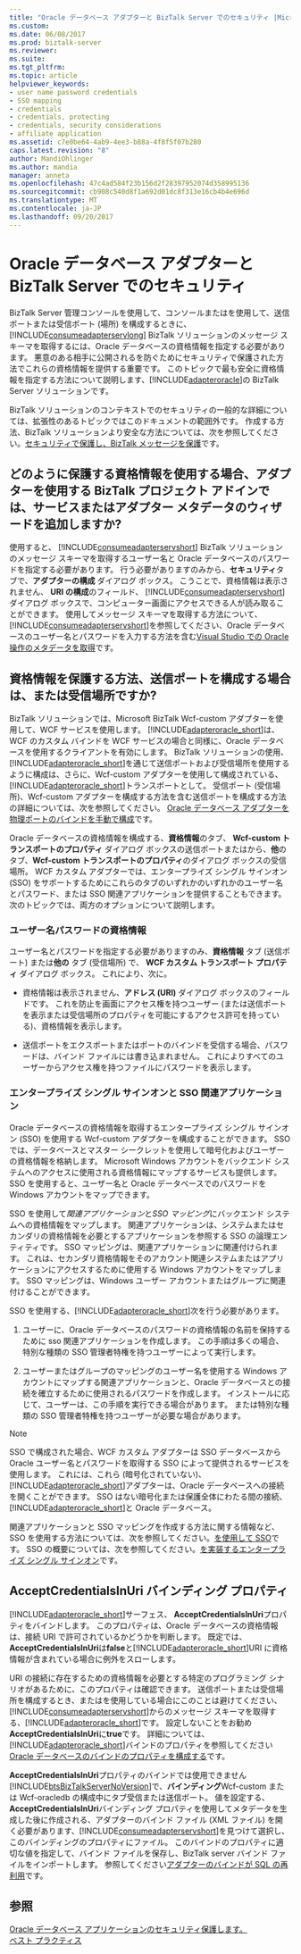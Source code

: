 ```yaml
---
title: "Oracle データベース アダプターと BizTalk Server でのセキュリティ |Microsoft ドキュメント"
ms.custom: 
ms.date: 06/08/2017
ms.prod: biztalk-server
ms.reviewer: 
ms.suite: 
ms.tgt_pltfrm: 
ms.topic: article
helpviewer_keywords:
- user name password credentials
- SSO mapping
- credentials
- credentials, protecting
- credentials, security considerations
- affiliate application
ms.assetid: c7e0be64-4ab9-4ee3-b88a-4f8f5f07b280
caps.latest.revision: "8"
author: MandiOhlinger
ms.author: mandia
manager: anneta
ms.openlocfilehash: 47c4ad584f23b156d2f28397952074d358995136
ms.sourcegitcommit: cb908c540d8f1a692d01dc8f313e16cb4b4e696d
ms.translationtype: MT
ms.contentlocale: ja-JP
ms.lasthandoff: 09/20/2017
---
```

# <a name="security-with-the-oracle-database-adapter-and-biztalk-server"></a>Oracle データベース アダプターと BizTalk Server でのセキュリティ
BizTalk Server 管理コンソールを使用して、コンソールまたはを使用して、送信ポートまたは受信ポート (場所) を構成するときに、 [!INCLUDE[consumeadapterservlong](../../includes/consumeadapterservlong-md.md)] BizTalk ソリューションのメッセージ スキーマを取得するには、Oracle データベースの資格情報を指定する必要があります。 悪意のある相手に公開されるを防ぐためにセキュリティで保護された方法でこれらの資格情報を提供する重要です。 このトピックで最も安全に資格情報を指定する方法について説明します、[!INCLUDE[adapteroracle](../../includes/adapteroracle-md.md)]の BizTalk Server ソリューションです。  
  
 BizTalk ソリューションのコンテキストでのセキュリティの一般的な詳細については、拡張性のあるトピックではこのドキュメントの範囲外です。 作成する方法、BizTalk ソリューションより安全な方法については、次を参照してください。[セキュリティで保護し、BizTalk メッセージを保護](../../core/secure-and-protect-your-biztalk-messages.md)です。  
  
## <a name="how-do-i-protect-credentials-when-i-use-the-consume-adapter-service-biztalk-project-add-in-or-add-adapter-metadata-wizard"></a>どのように保護する資格情報を使用する場合、アダプターを使用する BizTalk プロジェクト アドインでは、サービスまたはアダプター メタデータのウィザードを追加しますか?  
 使用すると、 [!INCLUDE[consumeadapterservshort](../../includes/consumeadapterservshort-md.md)] BizTalk ソリューションのメッセージ スキーマを取得するユーザー名と Oracle データベースのパスワードを指定する必要があります。 行う必要がありますのみから、**セキュリティ**タブで、**アダプターの構成** ダイアログ ボックス。 こうことで、資格情報は表示されません、 **URI の構成**のフィールド、 [!INCLUDE[consumeadapterservshort](../../includes/consumeadapterservshort-md.md)]  ダイアログ ボックスで、コンピューター画面にアクセスできる人が読み取ることができます。 使用してメッセージ スキーマを取得する方法について、[!INCLUDE[consumeadapterservshort](../../includes/consumeadapterservshort-md.md)]を参照してください、Oracle データベースのユーザー名とパスワードを入力する方法を含む[Visual Studio での Oracle 操作のメタデータを取得](../../adapters-and-accelerators/adapter-oracle-database/get-metadata-for-oracle-database-operations-in-visual-studio.md)です。  
  
## <a name="how-do-i-protect-credentials-when-i-configure-a-send-port-or-a-receive-location"></a>資格情報を保護する方法、送信ポートを構成する場合は、または受信場所ですか?  
 BizTalk ソリューションでは、Microsoft BizTalk Wcf-custom アダプターを使用して、WCF サービスを使用します。 [!INCLUDE[adapteroracle_short](../../includes/adapteroracle-short-md.md)]は、WCF のカスタム バインドを WCF サービスの場合と同様に、Oracle データベースを使用するクライアントを有効にします。 BizTalk ソリューションの使用、[!INCLUDE[adapteroracle_short](../../includes/adapteroracle-short-md.md)]を通じて送信ポートおよび受信場所を使用するように構成は、さらに、Wcf-custom アダプターを使用して構成されている、[!INCLUDE[adapteroracle_short](../../includes/adapteroracle-short-md.md)]トランスポートとして。 受信ポート (受信場所)、Wcf-custom アダプターを構成する方法を含む送信ポートを構成する方法の詳細については、次を参照してください。 [Oracle データベース アダプターを物理ポートのバインドを手動で構成](../../adapters-and-accelerators/adapter-oracle-database/manually-configure-a-physical-port-binding-to-the-oracle-database-adapter.md)です。  
  
 Oracle データベースの資格情報を構成する、**資格情報**のタブ、 **Wcf-custom トランスポートのプロパティ** ダイアログ ボックスの送信ポートまたはから、**他**のタブ、**Wcf-custom トランスポートのプロパティ**のダイアログ ボックスの受信場所。 WCF カスタム アダプターでは、エンタープライズ シングル サインオン (SSO) をサポートするためにこれらのタブのいずれかのいずれかのユーザー名とパスワード、または SSO 関連アプリケーションを提供することもできます。 次のトピックでは、両方のオプションについて説明します。  
  
### <a name="user-name-password-credentials"></a>ユーザー名パスワードの資格情報  
 ユーザー名とパスワードを指定する必要がありますのみ、**資格情報** タブ (送信ポート) または**他の** タブ (受信場所) で、 **WCF カスタム トランスポート プロパティ** ダイアログ ボックス。 これにより、次に。  
  
-   資格情報は表示されません、**アドレス (URI)**  ダイアログ ボックスのフィールドです。 これを防止を画面にアクセス権を持つユーザー (または送信ポートを表示または受信場所のプロパティを可能にするアクセス許可を持っている)、資格情報を表示します。  
  
-   送信ポートをエクスポートまたはポートのバインドを受信する場合、パスワードは、バインド ファイルには書き込まれません。 これによりすべてのユーザーからアクセス権を持つファイルにパスワードを表示します。  
  
### <a name="enterprise-single-sign-on-and-sso-affiliate-applications"></a>エンタープライズ シングル サインオンと SSO 関連アプリケーション  
 Oracle データベースの資格情報を取得するエンタープライズ シングル サインオン (SSO) を使用する Wcf-custom アダプターを構成することができます。 SSO では、データベースとマスター シークレットを使用して暗号化およびユーザーの資格情報を格納します。 Microsoft Windows アカウントをバックエンド システムへのアクセスに使用される資格情報にマップするサービスも提供します。 SSO を使用すると、ユーザー名と Oracle データベースでのパスワードを Windows アカウントをマップできます。  
  
 SSO を使用して*関連アプリケーション*と*SSO マッピング*にバックエンド システムへの資格情報をマップします。 関連アプリケーションは、システムまたはセカンダリの資格情報を必要とするアプリケーションを参照する SSO の論理エンティティです。 SSO マッピングは、関連アプリケーションに関連付けられます。 これは、セカンダリ資格情報をそのアカウント関連システムまたはアプリケーションにアクセスするために使用する Windows アカウントをマップします。 SSO マッピングは、Windows ユーザー アカウントまたはグループに関連付けることができます。  
  
 SSO を使用する、[!INCLUDE[adapteroracle_short](../../includes/adapteroracle-short-md.md)]次を行う必要があります。  
  
1.  ユーザーに、Oracle データベースのパスワードの資格情報の名前を保持するために sso 関連アプリケーションを作成します。 この手順は多くの場合、特別な種類の SSO 管理者特権を持つユーザーによって実行します。  
  
2.  ユーザーまたはグループのマッピングのユーザー名を使用する Windows アカウントにマップする関連アプリケーションと、Oracle データベースとの接続を確立するために使用されるパスワードを作成します。 インストールに応じて、ユーザーは、この手順を実行できる場合があります。 または特別な種類の SSO 管理者特権を持つユーザーが必要な場合があります。  
  
> [!NOTE]
>  SSO で構成された場合、WCF カスタム アダプターは SSO データベースから Oracle ユーザー名とパスワードを取得する SSO によって提供されるサービスを使用します。 これには、これら (暗号化されていない)、[!INCLUDE[adapteroracle_short](../../includes/adapteroracle-short-md.md)]アダプターは、Oracle データベースへの接続を開くことができます。 SSO はない暗号化または保護全体にわたる間の接続、[!INCLUDE[adapteroracle_short](../../includes/adapteroracle-short-md.md)]と Oracle データベース。  
  
 関連アプリケーションと SSO マッピングを作成する方法に関する情報など、SSO を使用する方法については、次を参照してください。[を使用して SSO](../../core/using-sso.md)です。 SSO の概要については、次を参照してください。[を実装するエンタープライズ シングル サインオン](../../core/implementing-enterprise-single-sign-on.md)です。  
  
## <a name="the-acceptcredentialsinuri-binding-property"></a>AcceptCredentialsInUri バインディング プロパティ  
 [!INCLUDE[adapteroracle_short](../../includes/adapteroracle-short-md.md)]サーフェス、 **AcceptCredentialsInUri**プロパティをバインドします。 このプロパティは、Oracle データベースの資格情報は、接続 URI で許可されているかどうかを判断します。 既定では、 **AcceptCredentialsInUri**は**false**と[!INCLUDE[adapteroracle_short](../../includes/adapteroracle-short-md.md)]URI に資格情報が含まれている場合に例外をスローします。  
  
 URI の接続に存在するための資格情報を必要とする特定のプログラミング シナリオがあるために、このプロパティは確認できます。 送信ポートまたは受信場所を構成するとき、またはを使用している場合にこのことは避けてください、[!INCLUDE[consumeadapterservshort](../../includes/consumeadapterservshort-md.md)]からのメッセージ スキーマを取得する、[!INCLUDE[adapteroracle_short](../../includes/adapteroracle-short-md.md)]です。 設定しないことをお勧め**AcceptCredentialsInUri**に**true**です。 詳細については、[!INCLUDE[adapteroracle_short](../../includes/adapteroracle-short-md.md)]バインドのプロパティを参照してください[Oracle データベースのバインドのプロパティを構成する](../../adapters-and-accelerators/adapter-oracle-database/configure-the-binding-properties-for-oracle-database.md)です。  
  
 **AcceptCredentialsInUri**プロパティのバインドでは使用できません[!INCLUDE[btsBizTalkServerNoVersion](../../includes/btsbiztalkservernoversion-md.md)]で、**バインディング**Wcf-custom または Wcf-oracledb の構成中にタブ受信または送信ポート。 値を設定する、 **AcceptCredentialsInUri**バインディング プロパティを使用してメタデータを生成した後に作成される、アダプターのバインド ファイル (XML ファイル) を開く必要があります、[!INCLUDE[consumeadapterservshort](../../includes/consumeadapterservshort-md.md)]を見つけて選択し、このバインディングのプロパティにファイル。 このバインドのプロパティに適切な値を指定して、バインド ファイルを保存し、BizTalk server バインド ファイルをインポートします。 参照してください[アダプターのバインドが SQL の再利用](../../adapters-and-accelerators/adapter-sql/reuse-sql-adapter-bindings.md)です。  
  
## <a name="see-also"></a>参照  
 [Oracle データベース アプリケーションのセキュリティ保護します。](../../adapters-and-accelerators/adapter-oracle-database/secure-your-oracle-database-applications.md)   
[ベスト プラクティス](../../adapters-and-accelerators/adapter-oracle-database/best-practices-to-secure-the-oracle-database-adapter.md)